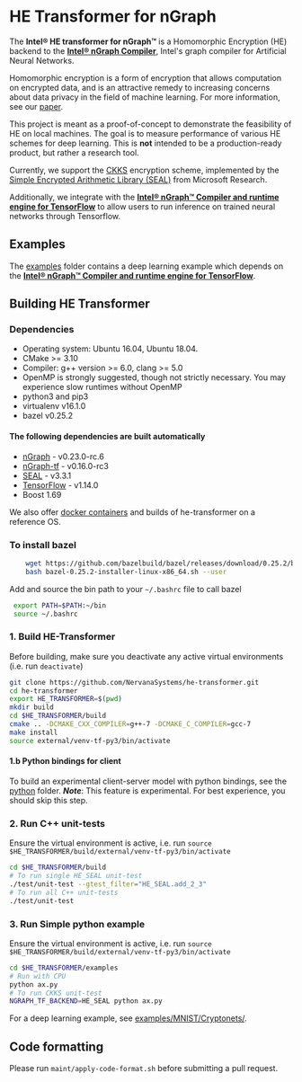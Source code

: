 # HE Transformer for nGraph

The **Intel® HE transformer for nGraph™** is a Homomorphic Encryption (HE) backend to the [**Intel® nGraph Compiler**](https://github.com/NervanaSystems/ngraph), Intel's graph compiler for Artificial Neural Networks.

Homomorphic encryption is a form of encryption that allows computation on encrypted data, and is an attractive remedy to increasing concerns about data privacy in the field of machine learning. For more information, see our [paper](https://arxiv.org/pdf/1810.10121.pdf).

This project is meant as a proof-of-concept to demonstrate the feasibility of HE  on local machines. The goal is to measure performance of various HE schemes for deep learning. This is  **not** intended to be a production-ready product, but rather a research tool.

Currently, we support the [CKKS](https://eprint.iacr.org/2018/931.pdf) encryption scheme, implemented by the [Simple Encrypted Arithmetic Library (SEAL)](https://github.com/Microsoft/SEAL) from Microsoft Research.

Additionally, we integrate with the [**Intel® nGraph™ Compiler and runtime engine for TensorFlow**](https://github.com/tensorflow/ngraph-bridge) to allow users to run inference on trained neural networks through Tensorflow.

## Examples
The [examples](https://github.com/NervanaSystems/he-transformer/tree/master/examples) folder contains a deep learning example which depends on the [**Intel® nGraph™ Compiler and runtime engine for TensorFlow**](https://github.com/tensorflow/ngraph-bridge).

## Building HE Transformer

### Dependencies
- Operating system: Ubuntu 16.04, Ubuntu 18.04.
- CMake >= 3.10
- Compiler: g++ version >= 6.0, clang >= 5.0
- OpenMP is strongly suggested, though not strictly necessary. You may experience slow runtimes without OpenMP
- python3 and pip3
- virtualenv v16.1.0
- bazel v0.25.2
#### The following dependencies are built automatically
- [nGraph](https://github.com/NervanaSystems/ngraph) - v0.23.0-rc.6
- [nGraph-tf](https://github.com/tensorflow/ngraph-bridge) - v0.16.0-rc3
- [SEAL](https://github.com/Microsoft/SEAL) - v3.3.1
- [TensorFlow](https://github.com/tensorflow/tensorflow) - v1.14.0
- Boost 1.69

We also offer [docker containers](https://github.com/NervanaSystems/he-transformer/tree/master/contrib/docker) and builds of he-transformer on a reference OS.

### To install bazel
```bash
    wget https://github.com/bazelbuild/bazel/releases/download/0.25.2/bazel-0.25.2-installer-linux-x86_64.sh
    bash bazel-0.25.2-installer-linux-x86_64.sh --user
 ```
 Add and source the bin path to your `~/.bashrc` file to call bazel
```bash
 export PATH=$PATH:~/bin
 source ~/.bashrc
```

### 1. Build HE-Transformer
Before building, make sure you deactivate any active virtual environments (i.e. run `deactivate`)
```bash
git clone https://github.com/NervanaSystems/he-transformer.git
cd he-transformer
export HE_TRANSFORMER=$(pwd)
mkdir build
cd $HE_TRANSFORMER/build
cmake .. -DCMAKE_CXX_COMPILER=g++-7 -DCMAKE_C_COMPILER=gcc-7
make install
source external/venv-tf-py3/bin/activate
```

#### 1.b Python bindings for client
To build an experimental client-server model with python bindings, see the [python](https://github.com/NervanaSystems/he-transformer/tree/master/python) folder.
***Note***: This feature is experimental. For best experience, you should skip this step.

### 2. Run C++ unit-tests
Ensure the virtual environment is active, i.e. run `source $HE_TRANSFORMER/build/external/venv-tf-py3/bin/activate`
```bash
cd $HE_TRANSFORMER/build
# To run single HE_SEAL unit-test
./test/unit-test --gtest_filter="HE_SEAL.add_2_3"
# To run all C++ unit-tests
./test/unit-test
```

### 3. Run Simple python example
Ensure the virtual environment is active, i.e. run `source $HE_TRANSFORMER/build/external/venv-tf-py3/bin/activate`
```bash
cd $HE_TRANSFORMER/examples
# Run with CPU
python ax.py
# To run CKKS unit-test
NGRAPH_TF_BACKEND=HE_SEAL python ax.py
```

For a deep learning example, see [examples/MNIST/Cryptonets/](https://github.com/NervanaSystems/he-transformer/tree/master/examples/MNIST/Cryptonets).

## Code formatting
Please run `maint/apply-code-format.sh` before submitting a pull request.